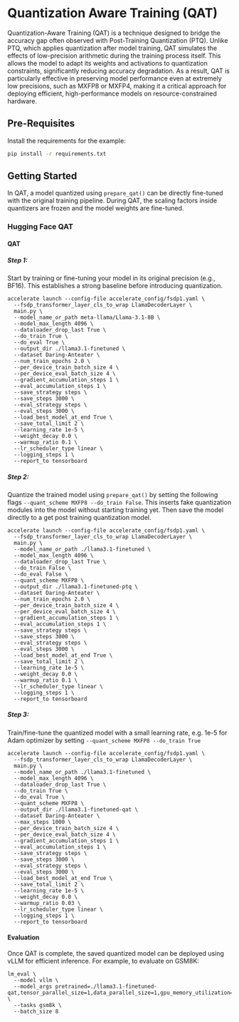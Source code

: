 # Quantization Aware Training (QAT)

Quantization-Aware Training (QAT) is a technique designed to bridge the accuracy gap often observed with Post-Training Quantization (PTQ). Unlike PTQ, which applies quantization after model training, QAT simulates the effects of low-precision arithmetic during the training process itself. This allows the model to adapt its weights and activations to quantization constraints, significantly reducing accuracy degradation. As a result, QAT is particularly effective in preserving model performance even at extremely low precisions, such as MXFP8 or MXFP4, making it a critical approach for deploying efficient, high-performance models on resource-constrained hardware.

## Pre-Requisites

Install the requirements for the example:

```bash
pip install -r requirements.txt
```

## Getting Started

In QAT, a model quantized using `prepare_qat()` can be directly fine-tuned with the original training pipeline. During QAT, the scaling factors inside quantizers are frozen and the model weights are fine-tuned.

### Hugging Face QAT

#### QAT

##### Step 1:

Start by training or fine-tuning your model in its original precision (e.g., BF16). This establishes a strong baseline before introducing quantization.

```
accelerate launch --config-file accelerate_config/fsdp1.yaml \
  --fsdp_transformer_layer_cls_to_wrap LlamaDecoderLayer \
  main.py \
  --model_name_or_path meta-llama/Llama-3.1-8B \
  --model_max_length 4096 \
  --dataloader_drop_last True \
  --do_train True \
  --do_eval True \
  --output_dir ./llama3.1-finetuned \
  --dataset Daring-Anteater \
  --num_train_epochs 2.0 \
  --per_device_train_batch_size 4 \
  --per_device_eval_batch_size 4 \
  --gradient_accumulation_steps 1 \
  --eval_accumulation_steps 1 \
  --save_strategy steps \
  --save_steps 3000 \
  --eval_strategy steps \
  --eval_steps 3000 \
  --load_best_model_at_end True \
  --save_total_limit 2 \
  --learning_rate 1e-5 \
  --weight_decay 0.0 \
  --warmup_ratio 0.1 \
  --lr_scheduler_type linear \
  --logging_steps 1 \
  --report_to tensorboard
```

##### Step 2: 

Quantize the trained model using `prepare_qat()` by setting the following flags `--quant_scheme MXFP8 --do_train False`. This inserts fake quantization modules into the model without starting training yet. Then save the model directly to a get post training quantization model.


```
accelerate launch --config-file accelerate_config/fsdp1.yaml \
  --fsdp_transformer_layer_cls_to_wrap LlamaDecoderLayer \
  main.py \
  --model_name_or_path ./llama3.1-finetuned \
  --model_max_length 4096 \
  --dataloader_drop_last True \
  --do_train False \
  --do_eval False \
  --quant_scheme MXFP8 \
  --output_dir ./llama3.1-finetuned-ptq \
  --dataset Daring-Anteater \
  --num_train_epochs 2.0 \
  --per_device_train_batch_size 4 \
  --per_device_eval_batch_size 4 \
  --gradient_accumulation_steps 1 \
  --eval_accumulation_steps 1 \
  --save_strategy steps \
  --save_steps 3000 \
  --eval_strategy steps \
  --eval_steps 3000 \
  --load_best_model_at_end True \
  --save_total_limit 2 \
  --learning_rate 1e-5 \
  --weight_decay 0.0 \
  --warmup_ratio 0.1 \
  --lr_scheduler_type linear \
  --logging_steps 1 \
  --report_to tensorboard
```

##### Step 3: 

Train/fine-tune the quantized model with a small learning rate, e.g. 1e-5 for Adam optimizer by setting `--quant_scheme MXFP8 --do_train True`

```
accelerate launch --config-file accelerate_config/fsdp1.yaml \
  --fsdp_transformer_layer_cls_to_wrap LlamaDecoderLayer \
  main.py \
  --model_name_or_path ./llama3.1-finetuned \
  --model_max_length 4096 \
  --dataloader_drop_last True \
  --do_train True \
  --do_eval True \
  --quant_scheme MXFP8 \
  --output_dir ./llama3.1-finetuned-qat \
  --dataset Daring-Anteater \
  --max_steps 1000 \
  --per_device_train_batch_size 4 \
  --per_device_eval_batch_size 4 \
  --gradient_accumulation_steps 1 \
  --eval_accumulation_steps 1 \
  --save_strategy steps \
  --save_steps 3000 \
  --eval_strategy steps \
  --eval_steps 3000 \
  --load_best_model_at_end True \
  --save_total_limit 2 \
  --learning_rate 1e-5 \
  --weight_decay 0.0 \
  --warmup_ratio 0.03 \
  --lr_scheduler_type linear \
  --logging_steps 1 \
  --report_to tensorboard
```

#### Evaluation

Once QAT is complete, the saved quantized model can be deployed using vLLM for efficient inference. For example, to evaluate on GSM8K:

```
lm_eval \
  --model vllm \
  --model_args pretrained=./llama3.1-finetuned-qat,tensor_parallel_size=1,data_parallel_size=1,gpu_memory_utilization=0.3,max_model_len=32768,enforce_eager=True \
  --tasks gsm8k \
  --batch_size 8
```
